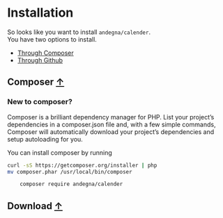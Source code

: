 # Installation 

<a name="top"></a>

So looks like you want to install ```andegna/calender```.  
You have two options to install.

- [Through Composer](#composer)
- [Through Github](#download)

## Composer <a name="composer" href="#top">&uparrow;</a>

### New to composer?

Composer is a brilliant dependency manager for PHP. List your project’s dependencies
in a composer.json file and, with a few simple commands, Composer will automatically
download your project’s dependencies and setup autoloading for you.

You can install composer by running
```sh
curl -sS https://getcomposer.org/installer | php
mv composer.phar /usr/local/bin/composer
```

```sh
    composer require andegna/calender
```

## Download <a name="download" href="#top">&uparrow;</a>
